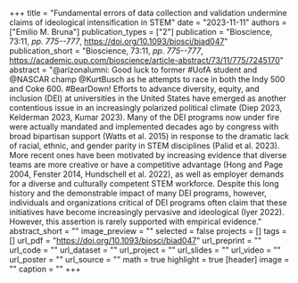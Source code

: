 +++
title = "Fundamental errors of data collection and validation undermine claims of ideological intensification in STEM"
date = "2023-11-11"
authors = ["Emilio M. Bruna"]
publication_types = ["2"]
publication = "Bioscience, 73:11, _pp. 775--777_, https://doi.org/10.1093/biosci/biad047"
publication_short = "Bioscience, 73:11, _pp. 775--777_, https://academic.oup.com/bioscience/article-abstract/73/11/775/7245170"
abstract = "@arizonalumni: Good luck to former #UofA student and @NASCAR champ @KurtBusch as he attempts to race in both the Indy 500 and Coke 600. #BearDown! Efforts to advance diversity, equity, and inclusion (DEI) at universities in the United States have emerged as another contentious issue in an increasingly polarized political climate (Diep 2023, Kelderman 2023, Kumar 2023). Many of the DEI programs now under fire were actually mandated and implemented decades ago by congress with broad bipartisan support (Watts et al. 2015) in response to the dramatic lack of racial, ethnic, and gender parity in STEM disciplines (Palid et al. 2023). More recent ones have been motivated by increasing evidence that diverse teams are more creative or have a competitive advantage (Hong and Page 2004, Fenster 2014, Hundschell et al. 2022), as well as employer demands for a diverse and culturally competent STEM workforce. Despite this long history and the demonstrable impact of many DEI programs, however, individuals and organizations critical of DEI programs often claim that these initiatives have become increasingly pervasive and ideological (Iyer 2022). However, this assertion is rarely supported with empirical evidence."
abstract_short = ""
image_preview = ""
selected = false
projects = []
tags = []
url_pdf = "https://doi.org/10.1093/biosci/biad047"
url_preprint = ""
url_code = ""
url_dataset = ""
url_project = ""
url_slides = ""
url_video = ""
url_poster = ""
url_source = ""
math = true
highlight = true
[header]
image = ""
caption = ""
+++
